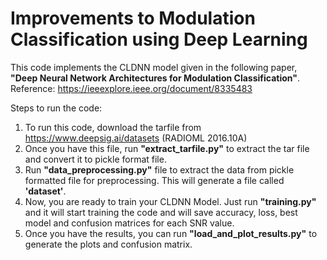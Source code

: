 # Improvements to Modulation Classification using Deep Learning

This code implements the CLDNN model given in the following paper, **"Deep Neural Network Architectures for Modulation Classification"**.
Reference: https://ieeexplore.ieee.org/document/8335483

Steps to run the code:

1. To run this code, download the tarfile from https://www.deepsig.ai/datasets (RADIOML 2016.10A)
2. Once you have this file, run **"extract_tarfile.py"** to extract the tar file and convert it to pickle format file.
3. Run **"data_preprocessing.py"** file to extract the data from pickle formatted file for preprocessing. This will generate a file called **'dataset'**.
4. Now, you are ready to train your CLDNN Model. Just run **"training.py"** and it will start training the code and will save accuracy, loss, best model and confusion matrices for each SNR value.
5. Once you have the results, you can run **"load_and_plot_results.py"** to generate the plots and confusion matrix. 



